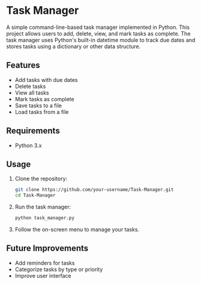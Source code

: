 # Task Manager

A simple command-line-based task manager implemented in Python. This project allows users to add, delete, view, and mark tasks as complete. The task manager uses Python's built-in datetime module to track due dates and stores tasks using a dictionary or other data structure.

## Features

- Add tasks with due dates
- Delete tasks
- View all tasks
- Mark tasks as complete
- Save tasks to a file
- Load tasks from a file

## Requirements

- Python 3.x

## Usage

1. Clone the repository:
    ```bash
    git clone https://github.com/your-username/Task-Manager.git
    cd Task-Manager
    ```

2. Run the task manager:
    ```bash
    python task_manager.py
    ```

3. Follow the on-screen menu to manage your tasks.

## Future Improvements

- Add reminders for tasks
- Categorize tasks by type or priority
- Improve user interface
